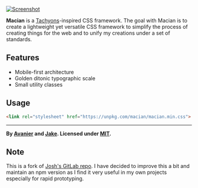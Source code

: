 [![Screenshot](screenshot.png)](https://avanier.studio/macian)

**Macian** is a [Tachyons](https://tachyons.io/)-inspired CSS framework. The goal with Macian is to create a lightweight yet versatile CSS framework to simplify the process of creating things for the web and to unify my creations under a set of standards.

## Features
+ Mobile-first architecture
+ Golden ditonic typographic scale
+ Small utility classes

## Usage
```html
<link rel="stylesheet" href="https://unpkg.com/macian/macian.min.css">
```

---

**By [Avanier](https://avanier.studio/macian) and [Jake](https://jakofranko.github.io). Licensed under [MIT](LICENSE).**

## Note

This is a fork of [Josh's GitLab repo](https://gitlab.com/joshavanier/macian/-/tree/master). I have decided to improve this a bit and maintain an npm version as I find it very useful in my own projects especially for rapid prototyping.
